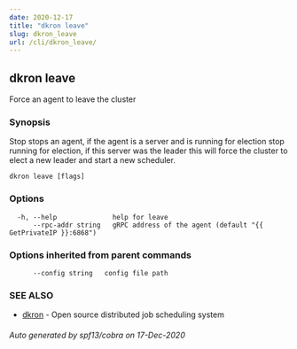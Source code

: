 ```yaml
---
date: 2020-12-17
title: "dkron leave"
slug: dkron_leave
url: /cli/dkron_leave/
---
```

## dkron leave

Force an agent to leave the cluster

### Synopsis

Stop stops an agent, if the agent is a server and is running for election
	stop running for election, if this server was the leader
	this will force the cluster to elect a new leader and start a new scheduler.

```
dkron leave [flags]
```

### Options

```
  -h, --help              help for leave
      --rpc-addr string   gRPC address of the agent (default "{{ GetPrivateIP }}:6868")
```

### Options inherited from parent commands

```
      --config string   config file path
```

### SEE ALSO

* [dkron](/cli/dkron/)	 - Open source distributed job scheduling system

###### Auto generated by spf13/cobra on 17-Dec-2020
